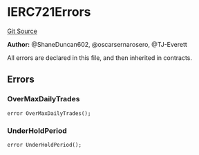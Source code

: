 # IERC721Errors
[Git Source](https://github.com/thrackle-io/rules-engine/blob/57b349a6cc320a1f7ecb037fec845111fdd03ebb/src/common/IErrors.sol)

**Author:**
@ShaneDuncan602, @oscarsernarosero, @TJ-Everett

All errors are declared in this file, and then inherited in contracts.


## Errors
### OverMaxDailyTrades

```solidity
error OverMaxDailyTrades();
```

### UnderHoldPeriod

```solidity
error UnderHoldPeriod();
```

